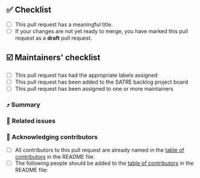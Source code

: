 ## :white_check_mark: Checklist

<!--
Replace the empty checkboxes [ ] below with checked ones [x] accordingly.
-->

- [ ] This pull request has a meaningful title.
- [ ] If your changes are not yet ready to merge, you have marked this pull request as a **draft** pull request.

## :ballot_box_with_check: Maintainers' checklist

<!--
This checklist is for project maintainers to use after the pull request is submitted.
Feel free to leave these empty.
-->

- [ ] This pull request has had the appropriate labels assigned
- [ ] This pull request has been added to the SATRE backlog project board
- [ ] This pull request has been assigned to one or more maintainers

### :arrow_heading_up: Summary

<!--
Please explain what your pull request does here.
-->

### :closed_umbrella: Related issues

<!--
If your pull request will close any open issues add `Closes #<issue number>` here.
Also not any issues your pull request relates to, for example `Contributes to #<issue number>`.
-->


### :raising_hand: Acknowledging contributors

<!-- Please tick one of these boxes and list any contributors who should be recognised.-->

- [ ] All contributors to this pull request are already named in the [table of contributors](https://github.com/sa-tre/satre-specification#contributors) in the README file.
- [ ] The following people should be added to the [table of contributors](https://github.com/sa-tre/satre-specification#contributors) in the README file: <!-- replace this text with the GitHub IDs of any new contributors -->
